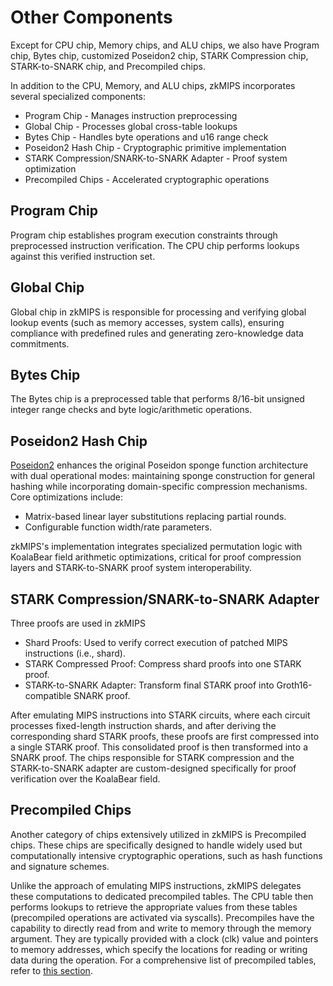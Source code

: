 # Other Components

Except for CPU chip, Memory chips, and ALU chips, we also have Program chip, Bytes chip, customized Poseidon2 chip, STARK Compression chip, STARK-to-SNARK chip, and Precompiled chips.

In addition to the CPU, Memory, and ALU chips, zkMIPS incorporates several specialized components:

- ​Program Chip - Manages instruction preprocessing
- Global Chip - Processes global cross-table lookups
- Bytes Chip - Handles byte operations and u16 range check
- Poseidon2 Hash Chip - Cryptographic primitive implementation
- ​STARK Compression/SNARK-to-SNARK Adapter - Proof system optimization
- ​Precompiled Chips - Accelerated cryptographic operations


## Program Chip

Program chip establishes program execution constraints through preprocessed instruction verification. The CPU chip performs lookups against this verified instruction set.

## Global Chip
Global chip in zkMIPS is responsible for processing and verifying global lookup events (such as memory accesses, system calls), ensuring compliance with predefined rules and generating zero-knowledge data commitments.

## Bytes Chip
The Bytes chip is a preprocessed table that performs 8/16-bit unsigned integer range checks and  byte logic/arithmetic operations.

## Poseidon2 Hash Chip

[Poseidon2](https://eprint.iacr.org/2023/323) enhances the original Poseidon sponge function architecture with dual operational modes: maintaining sponge construction for general hashing while incorporating domain-specific compression mechanisms. Core optimizations include:
- Matrix-based linear layer substitutions replacing partial rounds.
- Configurable function width/rate parameters.

zkMIPS's implementation integrates specialized permutation logic with KoalaBear field arithmetic optimizations, critical for proof compression layers and STARK-to-SNARK proof system interoperability.

## ​STARK Compression/SNARK-to-SNARK Adapter

Three proofs are used in zkMIPS
- Shard Proofs: Used to verify correct execution of patched MIPS instructions (i.e., shard).
- STARK Compressed Proof: Compress shard proofs into one STARK proof.
- STARK-to-SNARK Adapter: Transform final STARK proof into Groth16-compatible SNARK proof.

After emulating MIPS instructions into STARK circuits, where each circuit processes fixed-length instruction shards, and after deriving the corresponding shard STARK proofs, these proofs are first compressed into a single STARK proof. This consolidated proof is then transformed into a SNARK proof. The chips responsible for STARK compression and the STARK-to-SNARK adapter are custom-designed specifically for proof verification over the KoalaBear field.

## Precompiled Chips

Another category of chips extensively utilized in zkMIPS is Precompiled chips. These chips are specifically designed to handle widely used but computationally intensive cryptographic operations, such as hash functions and signature schemes. 

Unlike the approach of emulating MIPS instructions, zkMIPS delegates these computations to dedicated precompiled tables. The CPU table then performs lookups to retrieve the appropriate values from these tables (precompiled operations are activated via syscalls). Precompiles have the capability to directly read from and write to memory through the memory argument. They are typically provided with a clock (clk) value and pointers to memory addresses, which specify the locations for reading or writing data during the operation. For a comprehensive list of precompiled tables, refer to [this section](../../../mips-vm/emulator.md).


